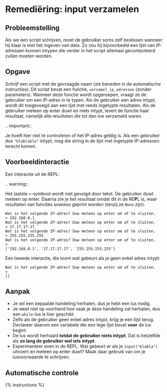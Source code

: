 # Remediëring: input verzamelen

## Probleemstelling
Als we een script schrijven, moet de gebruiker soms zelf beslissen wanneer hij klaar is met het ingeven van data. Zo zou hij bijvoorbeeld een lijst van IP-adressen kunnen intypen die verder in het script allemaal gecontacteerd zullen moeten worden.

## Opgave
Schrijf een script met de gevraagde naam (zie beneden in de automatische instructies). Dit script bevat een functie, `verzamel_ip_adressen` (zonder parameters). Wanneer deze functie wordt opgeroepen, vraagt ze de gebruiker om een IP-adres in te typen. Als de gebruiker een adres intypt, wordt dit toegevoegd aan een lijst met reeds ingetypte resultaten. Als de gebruiker meteen op enter duwt en niets intypt, levert de functie haar resultaat, namelijk alle resultaten die tot dan toe verzameld waren.

.. important::

   Je hoeft hier niet te controleren of het IP-adres geldig is. Als een gebruiker dus `"blablabla"` intypt, mag die string in de lijst met ingetypte IP-adressen terecht komen.

## Voorbeeldinteractie

Een interactie uit de REPL:

.. warning::

   Het laatste `>`-symbool wordt niet gevolgd door tekst. De gebruiker duwt meteen op enter. Daarna zie je het resultaat omdat dit in de RE**P**L is, waar resultaten van functies sowieso geprint worden (tenzij ze `None` zijn).

```
Wat is het volgende IP-adres? Duw meteen op enter om af te sluiten.
> 192.168.0.1
Wat is het volgende IP-adres? Duw meteen op enter om af te sluiten.
> 17.17.17.17
Wat is het volgende IP-adres? Duw meteen op enter om af te sluiten.
> 255.255.255.255
Wat is het volgende IP-adres? Duw meteen op enter om af te sluiten.
>
['192.168.0.1', '17.17.17.17', '255.255.255.255']
```

Een tweede interactie, die toont wat gebeurt als je geen enkel adres intypt:

```
Wat is het volgende IP-adres? Duw meteen op enter om af te sluiten.
>
[]
```

## Aanpak
- Je wil een bepaalde handeling herhalen, dus je hebt een lus nodig.
- Je weet niet op voorhand hoe vaak je deze handeling zal herhalen, dus een `while`-lus is hier geschikt.
- Zelfs als de gebruiker geen enkel adres intypt, krijg je een lijst terug. Declareer daarom een variabele die een lege lijst bevat **voor** de lus begint.
- De lus wordt herhaald **totdat de gebruiker niets intypt**. Dat is hetzelfde als **zo lang de gebruiker wel iets intypt**.
- Experimenteer even in de REPL. Wat gebeurt er als je `input("blabla")` uitvoert en meteen op enter duwt? Maak daar gebruik van om je lusvoorwaarde te schrijven.

## Automatische controle
{% instructions %}

